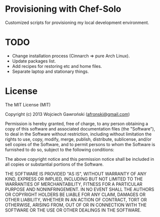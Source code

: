 Provisioning with Chef-Solo
=========================================

Customized scripts for provisioning my local development environment.

TODO
====

- Change installation process (Cinnarch => pure Arch Linux).
- Update packages list.
- Add recipes for restoring etc and home files.
- Separate laptop and stationary things.

License
=======

The MIT License (MIT)

Copyright (c) 2013 Wojciech Gawroński (afronski@gmail.com)

Permission is hereby granted, free of charge, to any person obtaining a copy
of this software and associated documentation files (the "Software"), to deal
in the Software without restriction, including without limitation the rights
to use, copy, modify, merge, publish, distribute, sublicense, and/or sell
copies of the Software, and to permit persons to whom the Software is
furnished to do so, subject to the following conditions:

The above copyright notice and this permission notice shall be included in
all copies or substantial portions of the Software.

THE SOFTWARE IS PROVIDED "AS IS", WITHOUT WARRANTY OF ANY KIND, EXPRESS OR
IMPLIED, INCLUDING BUT NOT LIMITED TO THE WARRANTIES OF MERCHANTABILITY,
FITNESS FOR A PARTICULAR PURPOSE AND NONINFRINGEMENT. IN NO EVENT SHALL THE
AUTHORS OR COPYRIGHT HOLDERS BE LIABLE FOR ANY CLAIM, DAMAGES OR OTHER
LIABILITY, WHETHER IN AN ACTION OF CONTRACT, TORT OR OTHERWISE, ARISING FROM,
OUT OF OR IN CONNECTION WITH THE SOFTWARE OR THE USE OR OTHER DEALINGS IN
THE SOFTWARE.
